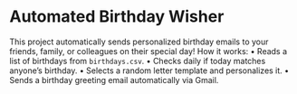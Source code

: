 # Automated Birthday Wisher
This project automatically sends personalized birthday emails to your friends, family, or colleagues on their special day!
How it works:
	•	Reads a list of birthdays from `birthdays.csv`.
	•	Checks daily if today matches anyone’s birthday.
	•	Selects a random letter template and personalizes it.
	•	Sends a birthday greeting email automatically via Gmail.
